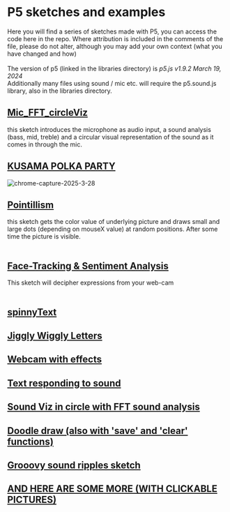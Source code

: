 # P5 sketches and examples
Here you will find a series of sketches made with P5, you can access the code here in the repo.
Where attribution is included in the comments of the file, please do not alter, 
although you may add your own context (what you have changed and how)
<br/><br/>
The version of p5 (linked in the libraries directory) is *p5.js v1.9.2 March 19, 2024*<br/>
Additionally many files using sound / mic etc. will require the p5.sound.js library, also in the libraries directory.

## [Mic_FFT_circleViz](https://karenanndonnachie.github.io/VCA_INTERACTIVEMEDIA/p5/mic_FFT_circle/index.html)
this sketch introduces the microphone as audio input, a sound analysis (bass, mid, treble) and a circular visual representation of the sound as it comes in through the mic.
## [KUSAMA POLKA PARTY](https://github.com/karenanndonnachie/VCA_INTERACTIVEMEDIA/tree/main/p5/INT_MEDIA_WK4_2025_polkaParty)
![chrome-capture-2025-3-28](https://github.com/user-attachments/assets/733e68ac-bf96-4d13-9583-776cbd720a00)

## [Pointillism](https://karenanndonnachie.github.io/VCA_INTERACTIVEMEDIA/p5/karen_pointillism/)
this sketch gets the color value of underlying picture and draws small and large dots (depending on mouseX value) at random positions. After some time the picture is visible.<br><br>

## [Face-Tracking & Sentiment Analysis](https://karenanndonnachie.github.io/VCA_INTERACTIVEMEDIA/p5/INT_MEDIA_2025_FACETRACK/)
This sketch will decipher expressions from your web-cam <br/><br>

## [spinnyText](https://karenanndonnachie.github.io/VCA_INTERACTIVEMEDIA/p5/spinnyText/)

## [Jiggly Wiggly Letters](https://simandy.github.io/codewords/processing/wigglyRandomLetters/)

## [Webcam with effects](https://karenanndonnachie.github.io/VCA_INTERACTIVEMEDIA/p5/INT_Media_webcam/)

## [Text responding to sound](https://karenanndonnachie.github.io/VCA_INTERACTIVEMEDIA/p5/INT_MEDIA_TEXTSOUND/)

## [Sound Viz in circle with FFT sound analysis](https://karenanndonnachie.github.io/VCA_INTERACTIVEMEDIA/p5/mic_FFT_circle/)

## [Doodle draw (also with 'save' and 'clear' functions)](https://karenanndonnachie.github.io/VCA_INTERACTIVEMEDIA/p5/doodle/)

## [Grooovy sound ripples sketch](https://karenanndonnachie.github.io/VCA_INTERACTIVEMEDIA/p5/INT_MEDIA_sound_circles/)

## [AND HERE ARE SOME MORE (WITH CLICKABLE PICTURES)](https://github.com/karenanndonnachie/Slave-To-The-Algorithm/tree/master/P5js)
